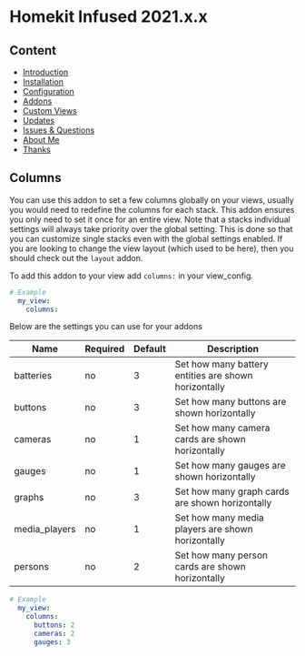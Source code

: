 # Homekit Infused 2021.x.x

## Content
- [Introduction](../index.md)
- [Installation](../installation.md)
- [Configuration](../configuration.md)
- [Addons](../addons.md)
- [Custom Views](../custom_views.md)
- [Updates](../updates.md)
- [Issues & Questions](../issues.md)
- [About Me](../about.md)
- [Thanks](../thanks.md)

## Columns

You can use this addon to set a few columns globally on your views, usually you would need to redefine the columns for each stack. This addon ensures you only need to set it once for an entire view.
Note that a stacks individual settings will always take priority over the global setting. This is done so that you can customize single stacks even with the global settings enabled.
If you are looking to change the view layout (which used to be here), then you should check out the `layout` addon.

To add this addon to your view add `columns:` in your view_config.

```yaml
# Example
  my_view:
    columns:
```

Below are the settings you can use for your addons

| Name | Required | Default | Description |
|----------------------------------|-------------|----------------------|-----------------------------------------------------------------------------------------------------------------------------------------------------------------------------------|
| batteries | no | 3 | Set how many battery entities are shown horizontally |
| buttons | no | 3 | Set how many buttons are shown horizontally |
| cameras | no | 1 | Set how many camera cards are shown horizontally |
| gauges | no | 1 | Set how many gauges are shown horizontally |
| graphs | no | 3 | Set how many graph cards are shown horizontally |
| media_players | no | 1 | Set how many media players are shown horizontally |
| persons | no | 2 | Set how many person cards are shown horizontally |

```yaml
# Example
  my_view:
    columns:
      buttons: 2
      cameras: 2
      gauges: 3
```

